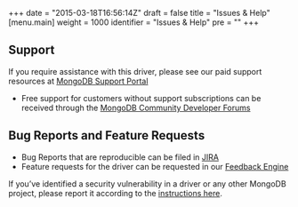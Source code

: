 +++
date = "2015-03-18T16:56:14Z"
draft = false
title = "Issues & Help"
[menu.main]
  weight = 1000
  identifier = "Issues & Help"
  pre = "<i class='fa fa-life-ring'></i>"
+++

## Support
If you require assistance with this driver, please see our paid support resources at [MongoDB Support Portal](https://support.mongodb.com/welcome)
- Free support for customers without support subscriptions can be received through the [MongoDB Community Developer Forums](https://developer.mongodb.com/community/forums/)

## Bug Reports and Feature Requests
- Bug Reports that are reproducible can be filed in [JIRA](https://jira.mongodb.org/browse/CSHARP)
- Feature requests for the driver can be requested in our [Feedback Engine](https://feedback.mongodb.com/forums/924286-drivers)

If you’ve identified a security vulnerability in a driver or any other MongoDB project, please report it according to the [instructions here](http://docs.mongodb.org/manual/tutorial/create-a-vulnerability-report).
